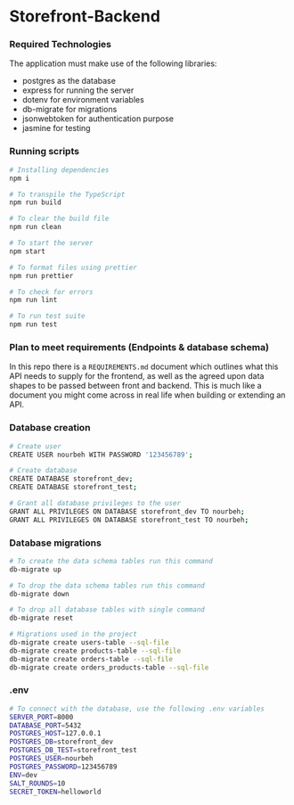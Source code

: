 # Storefront-Backend

### Required Technologies
The application must make use of the following libraries:
- postgres as the database
- express for running the server
- dotenv for environment variables
- db-migrate for migrations
- jsonwebtoken for authentication purpose
- jasmine for testing

###  Running scripts

```sh
# Installing dependencies
npm i

# To transpile the TypeScript
npm run build

# To clear the build file
npm run clean

# To start the server
npm start

# To format files using prettier
npm run prettier

# To check for errors
npm run lint

# To run test suite
npm run test
```


###  Plan to meet requirements (Endpoints & database schema)

In this repo there is a `REQUIREMENTS.md` document which outlines what this API needs to supply for the frontend, as well as the agreed upon data shapes to be passed between front and backend. This is much like a document you might come across in real life when building or extending an API. 

###  Database creation

```sh
# Create user
CREATE USER nourbeh WITH PASSWORD '123456789';

# Create database
CREATE DATABASE storefront_dev;
CREATE DATABASE storefront_test;

# Grant all database privileges to the user
GRANT ALL PRIVILEGES ON DATABASE storefront_dev TO nourbeh;
GRANT ALL PRIVILEGES ON DATABASE storefront_test TO nourbeh;
```

### Database migrations
```sh
# To create the data schema tables run this command
db-migrate up

# To drop the data schema tables run this command
db-migrate down

# To drop all database tables with single command
db-migrate reset

# Migrations used in the project
db-migrate create users-table --sql-file
db-migrate create products-table --sql-file
db-migrate create orders-table --sql-file
db-migrate create orders_products-table --sql-file
```

### .env
```sh
# To connect with the database, use the following .env variables
SERVER_PORT=8000
DATABASE_PORT=5432
POSTGRES_HOST=127.0.0.1
POSTGRES_DB=storefront_dev
POSTGRES_DB_TEST=storefront_test
POSTGRES_USER=nourbeh
POSTGRES_PASSWORD=123456789
ENV=dev
SALT_ROUNDS=10
SECRET_TOKEN=helloworld
```